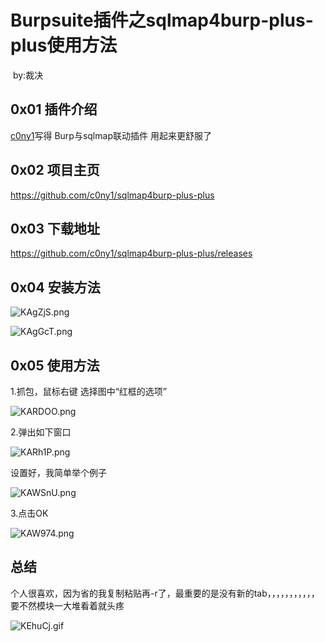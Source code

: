 # Burpsuite插件之sqlmap4burp-plus-plus使用方法 #

​                                                                                                                                       by:裁决

## 0x01 插件介绍 ##

[c0ny1](https://github.com/c0ny1)写得 Burp与sqlmap联动插件 用起来更舒服了

## 0x02 项目主页 ##

https://github.com/c0ny1/sqlmap4burp-plus-plus

## 0x03 下载地址 ##

https://github.com/c0ny1/sqlmap4burp-plus-plus/releases

## 0x04 安装方法 ##

![KAgZjS.png](https://s2.ax1x.com/2019/10/17/KAgZjS.png)

![KAgGcT.png](https://s2.ax1x.com/2019/10/17/KAgGcT.png)

## 0x05 使用方法 ##

1.抓包，鼠标右键 选择图中“红框的选项”

![KARDOO.png](https://s2.ax1x.com/2019/10/17/KARDOO.png)

2.弹出如下窗口

![KARh1P.png](https://s2.ax1x.com/2019/10/17/KARh1P.png)

设置好，我简单举个例子

![KAWSnU.png](https://s2.ax1x.com/2019/10/17/KAWSnU.png)

3.点击OK 

![KAW974.png](https://s2.ax1x.com/2019/10/17/KAW974.png)

## 总结

个人很喜欢，因为省的我复制粘贴再-r了，最重要的是没有新的tab，，，，，，，，，，，要不然模块一大堆看着就头疼

![KEhuCj.gif](https://s2.ax1x.com/2019/10/17/KEhuCj.gif)